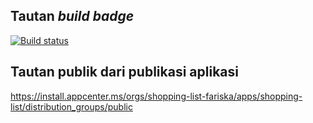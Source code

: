 ## Tautan *build badge*
[![Build status](https://build.appcenter.ms/v0.1/apps/7254ee2f-e37e-49a6-b110-9e691fba554a/branches/main/badge)](https://appcenter.ms)

## Tautan publik dari publikasi aplikasi
https://install.appcenter.ms/orgs/shopping-list-fariska/apps/shopping-list/distribution_groups/public